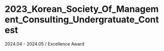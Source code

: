 # 2023_Korean_Society_Of_Management_Consulting_Undergratuate_Contest
2024.04 - 2024.05 / Excellence Award
